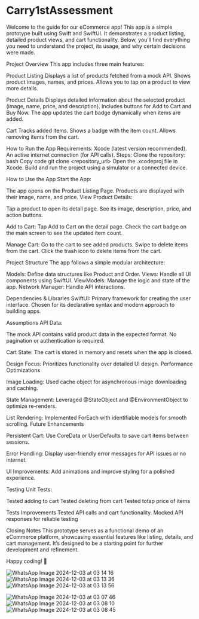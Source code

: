 
# Carry1stAssessment

Welcome to the guide for our eCommerce app! This app is a simple prototype built using Swift and SwiftUI. It demonstrates a product listing, detailed product views, and cart functionality. Below, you’ll find everything you need to understand the project, its usage, and why certain decisions were made.

Project Overview
This app includes three main features:

Product Listing
Displays a list of products fetched from a mock API.
Shows product images, names, and prices.
Allows you to tap on a product to view more details.

Product Details
Displays detailed information about the selected product (image, name, price, and description).
Includes buttons for Add to Cart and Buy Now.
The app updates the cart badge dynamically when items are added.

Cart
Tracks added items.
Shows a badge with the item count.
Allows removing items from the cart.

How to Run the App
Requirements:
Xcode (latest version recommended).
An active internet connection (for API calls).
Steps:
Clone the repository:
bash
Copy code
git clone <repository_url>
Open the .xcodeproj file in Xcode.
Build and run the project using a simulator or a connected device.

How to Use the App
Start the App:

The app opens on the Product Listing Page.
Products are displayed with their image, name, and price.
View Product Details:

Tap a product to open its detail page.
See its image, description, price, and action buttons.

Add to Cart:
Tap Add to Cart on the detail page.
Check the cart badge on the main screen to see the updated item count.

Manage Cart:
Go to the cart to see added products.
Swipe to delete items from the cart.
Click the trash icon to delete items from the cart.

Project Structure
The app follows a simple modular architecture:

Models: Define data structures like Product and Order.
Views: Handle all UI components using SwiftUI.
ViewModels: Manage the logic and state of the app.
Network Manager: Handle API interactions.

Dependencies & Libraries
SwiftUI:
Primary framework for creating the user interface.
Chosen for its declarative syntax and modern approach to building apps.

Assumptions
API Data:

The mock API contains valid product data in the expected format.
No pagination or authentication is required.

Cart State:
The cart is stored in memory and resets when the app is closed.

Design Focus:
Prioritizes functionality over detailed UI design.
Performance Optimizations

Image Loading:
Used cache object for asynchronous image downloading and caching.

State Management:
Leveraged @StateObject and @EnvironmentObject to optimize re-renders.

List Rendering:
Implemented ForEach with identifiable models for smooth scrolling.
Future Enhancements

Persistent Cart:
Use CoreData or UserDefaults to save cart items between sessions.

Error Handling:
Display user-friendly error messages for API issues or no internet.

UI Improvements:
Add animations and improve styling for a polished experience.

Testing
Unit Tests:

Tested adding to cart
Tested deleting from cart
Tested totap price of items

Tests Improvements
Tested API calls and cart functionality.
Mocked API responses for reliable testing

Closing Notes
This prototype serves as a functional demo of an eCommerce platform, showcasing essential features like listing, details, and cart management. It’s designed to be a starting point for further development and refinement.

Happy coding! 🚀

![WhatsApp Image 2024-12-03 at 03 14 16](https://github.com/user-attachments/assets/031d2324-da38-4144-bcd9-c4d0a939e3ea)
![WhatsApp Image 2024-12-03 at 03 13 36](https://github.com/user-attachments/assets/dca054c1-9da1-4f72-928b-9873e4a58b5a)
![WhatsApp Image 2024-12-03 at 03 13 56](https://github.com/user-attachments/assets/d62f918e-9322-49f8-884e-daf731813922)

![WhatsApp Image 2024-12-03 at 03 07 46](https://github.com/user-attachments/assets/529aaf9a-dbab-44ed-b6f4-42682eb4c9b2)
![WhatsApp Image 2024-12-03 at 03 08 10](https://github.com/user-attachments/assets/1024ec7b-50de-45e5-92d8-e27fc487e0f1)
![WhatsApp Image 2024-12-03 at 03 08 45](https://github.com/user-attachments/assets/36402472-ea2e-444e-aafb-640795c2dcc8)
